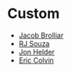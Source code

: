 # Custom

* [Jacob Brolliar](https://github.com/MrDr-Professor)
* [RJ Souza](https://github.com/Empyreus)
* [Jon Helder](https://github.com/JCHelder)
* [Eric Colvin](https://github.com/ecolvin)

